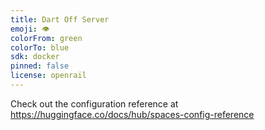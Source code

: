 ```yaml
---
title: Dart Off Server
emoji: 👁
colorFrom: green
colorTo: blue
sdk: docker
pinned: false
license: openrail
---
```


Check out the configuration reference at https://huggingface.co/docs/hub/spaces-config-reference
